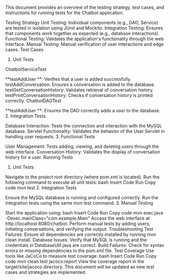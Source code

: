 This document provides an overview of the testing strategy, test cases, and instructions for running tests for the Chatbot application.

Testing Strategy
Unit Testing: Individual components (e.g., DAO, Service) are tested in isolation using JUnit and Mockito.
Integration Testing: Ensures that components work together as expected (e.g., database interactions).
Functional Testing: Validates the application's functionality through the web interface.
Manual Testing: Manual verification of user interactions and edge cases.
Test Cases
1. Unit Tests

ChatbotServiceTest

**testAddUser **: Verifies that a user is added successfully.
testAddConversation: Ensures a conversation is added to the database.
testGetConversationHistory: Validates retrieval of conversation history.
testPrintConversationHistory: Checks if conversation history is printed correctly.
ChatbotDAOTest

**testAddUser **: Ensures the DAO correctly adds a user to the database.
2. Integration Tests

Database Interaction: Tests the connection and interaction with the MySQL database.
Servlet Functionality: Validates the behavior of the User Servlet in handling user requests.
3. Functional Tests

User Management: Tests adding, viewing, and deleting users through the web interface.
Conversation History: Validates the display of conversation history for a user.
Running Tests
1. Unit Tests

Navigate to the project root directory (where pom.xml is located).
Run the following command to execute all unit tests:
bash
Insert Code
Run
Copy code
mvn test
2. Integration Tests

Ensure the MySQL database is running and configured correctly.
Run the integration tests using the same mvn test command.
3. Manual Testing

Start the application using:
bash
Insert Code
Run
Copy code
mvn exec:java -Dexec.mainClass="com.example.Main"
Access the web interface at http://localhost:8080/chatbot.
Perform manual tests by adding users, initiating conversations, and verifying the output.
Troubleshooting
Test Failures: Ensure all dependencies are correctly installed by running mvn clean install.
Database Issues: Verify that MySQL is running and the credentials in DatabaseUtil.java are correct.
Build Failures: Check for syntax errors or missing dependencies in the pom.xml file.
Test Coverage
Use tools like JaCoCo to measure test coverage:
bash
Insert Code
Run
Copy code
mvn clean test jacoco:report
View the coverage report in the target/site/jacoco directory.
This document will be updated as new test cases and strategies are implemented.